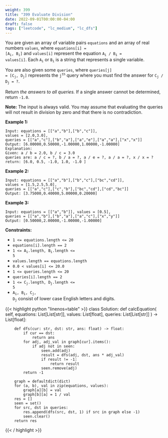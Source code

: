 ```yaml
---
weight: 399
title: "399 Evaluate Division"
date: 2022-09-01T00:00:00-04:00
draft: false
tags: ["leetcode", "lc_medium", "lc_dfs"]
---
```


You are given an array of variable pairs `equations` and an array of real numbers `values`, where <code>equations[i] = [A<sub>i</sub>, B<sub>i</sub>]</code> and `values[i]` represent the equation <code>A<sub>i</sub> / B<sub>i</sub> = values[i]</code>. Each <code>A<sub>i</sub></code> or <code>B<sub>i</sub></code> is a string that represents a single variable.

You are also given some `queries`, where <code>queries[j] = [C<sub>j</sub>, D<sub>j</sub>]</code> represents the <code>j<sup>th</sup></code> query where you must find the answer for <code>C<sub>j</sub> / D<sub>j</sub> = ?</code>.

Return _the answers to all queries._ If a single answer cannot be determined, return `-1.0`.

**Note:** The input is always valid. You may assume that evaluating the queries will not result in division by zero and that there is no contradiction.

**Example 1:**
```
Input: equations = [["a","b"],["b","c"]],
values = [2.0,3.0],
queries = [["a","c"],["b","a"],["a","e"],["a","a"],["x","x"]]
Output: [6.00000,0.50000,-1.00000,1.00000,-1.00000]
Explanation: 
Given: a / b = 2.0, b / c = 3.0
queries are: a / c = ?, b / a = ?, a / e = ?, a / a = ?, x / x = ?
return: [6.0, 0.5, -1.0, 1.0, -1.0 ]
```
**Example 2:**
```
Input: equations = [["a","b"],["b","c"],["bc","cd"]], 
values = [1.5,2.5,5.0],
queries = [["a","c"],["c","b"],["bc","cd"],["cd","bc"]]
Output: [3.75000,0.40000,5.00000,0.20000]
```
**Example 3:**
```
Input: equations = [["a","b"]], values = [0.5],
queries = [["a","b"],["b","a"],["a","c"],["x","y"]]
Output: [0.50000,2.00000,-1.00000,-1.00000]
```

**Constraints:**
- `1 <= equations.length <= 20`
- `equations[i].length == 2`
- <code>1 <= A<sub>i</sub>.length, B<sub>i</sub>.length <= 5</code>
- `values.length == equations.length`
- `0.0 < values[i] <= 20.0`
- `1 <= queries.length <= 20`
- `queries[i].length == 2`
- <code>1 <= C<sub>j</sub>.length, D<sub>j</sub>.length <= 5</code>
- <code>A<sub>i</sub>, B<sub>i</sub>, C<sub>j</sub>, D<sub>j</sub></code> consist of lower case English letters and digits.

<div class="tabs"></div>
<div class="tab-content">
<div id="python" class="lang">
{{< highlight python "linenos=table" >}}
class Solution:
    def calcEquation(
        self,
        equations: List[List[str]],
        values: List[float],
        queries: List[List[str]]
    ) -> List[float]:
        
        def dfs(cur: str, dst: str, ans: float) -> float:
            if cur == dst:
                return ans
            for adj, adj_val in graph[cur].items():
                if adj not in seen:
                    seen.add(adj)
                    result = dfs(adj, dst, ans * adj_val)
                    if result != -1:
                        return result
                    seen.remove(adj)
            return -1
        
        graph = defaultdict(dict)
        for (a, b), val in zip(equations, values):
            graph[a][b] = val
            graph[b][a] = 1 / val
        res = []
        seen = set()
        for src, dst in queries:
            res.append(dfs(src, dst, 1) if src in graph else -1)
            seen.clear()
        return res
{{< / highlight >}}
</div>
</div>
